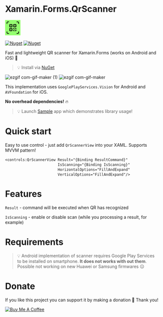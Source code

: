 # Xamarin.Forms.QrScanner

<img width="50" height="50" src="https://github.com/VictorKochetkov/Xamarin.Forms.QrScanner/blob/main/Xamarin.Forms.QrScanner/nuget/nuget-icon.png">

<a href="https://www.nuget.org/packages/Xamarin.Forms.QrScanner"><img alt="Nuget" src="https://img.shields.io/nuget/v/Xamarin.Forms.QrScanner"></a> <a href="https://www.nuget.org/packages/Xamarin.Forms.QrScanner"><img alt="Nuget" src="https://img.shields.io/nuget/dt/Xamarin.Forms.QrScanner"></a>

Fast and lightweight QR scanner for Xamarin.Forms (works on Android and iOS) 🚀

> 💡 Install via [NuGet](https://www.nuget.org/packages/Xamarin.Forms.QrScanner)  

![ezgif com-gif-maker (1)](https://user-images.githubusercontent.com/11313401/131913282-52b40221-8ae2-45e5-a7a9-5951c32b949f.gif)
![ezgif com-gif-maker](https://user-images.githubusercontent.com/11313401/131913338-8de7ed6a-a8fd-4dac-ae95-dae0edaf95eb.gif)

This implementation uses `GooglePlayServices.Vision` for Android and `AVFoundation` for iOS. 

**No overhead dependencies!** 🔥

> 💡 Launch [Sample](https://github.com/VictorKochetkov/Xamarin.Forms.QrScanner/tree/main/Sample) app which demonstrates library usage!

# Quick start

Easy to use control - just add `QrScannerView` into your XAML. Supports MVVM pattern!

```xaml
<controls:QrScannerView Result="{Binding ResultCommand}"
                        IsScanning="{Binding IsScanning}"
                        HorizontalOptions="FillAndExpand"
                        VerticalOptions="FillAndExpand"/>
```

# Features

`Result` - command will be executed when QR has recognized

`IsScanning` - enable or disable scan (while you processing a result, for example)

# Requirements

> 💡 Android implementation of scanner requires Google Play Services to be installed on smartphone. **It does not works with out them**. Possible not working on new Huawei or Samsung firmwares 😑

# Donate

If you like this project you can support it by making a donation 🤗 Thank you!

<a href="https://www.buymeacoffee.com/bananadev" target="_blank"><img src="https://www.buymeacoffee.com/assets/img/custom_images/orange_img.png" alt="Buy Me A Coffee"></a>

